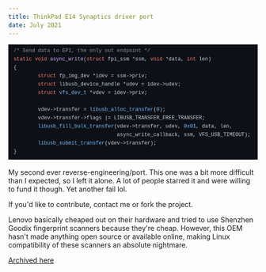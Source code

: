 ```yaml
---
title: ThinkPad E14 Synaptics driver port
date: July 2021
---
```


![libusb code](assets/images/e14ports.png "libusb code")

My second ever reverse-engineering/port. This one was a bit more difficult than I expected, so I left it alone. A lot of people starred it and were willing to fund it though. Yet another fail lol.

If you'd like to contribute, contact me or fork the project.

Lenovo basically cheaped out on their hardware and tried to use Shenzhen Goodix fingerprint scanners because they're
cheap. However, this OEM hasn't made anything open source or available online, making Linux compatibility of these
scanners an absolute nightmare.

[Archived here](https://github.com/4f77616973/ThinkPad-E14-fingerprint)